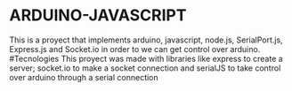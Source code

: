 # ARDUINO-JAVASCRIPT
This is a proyect that implements arduino, javascript, node.js, SerialPort.js, Express.js and Socket.io in order to we can get control over arduino.
#Tecnologies
This proyect was made with libraries like express to create a server; socket.io to make a socket connection and serialJS to take control over arduino through a serial connection
